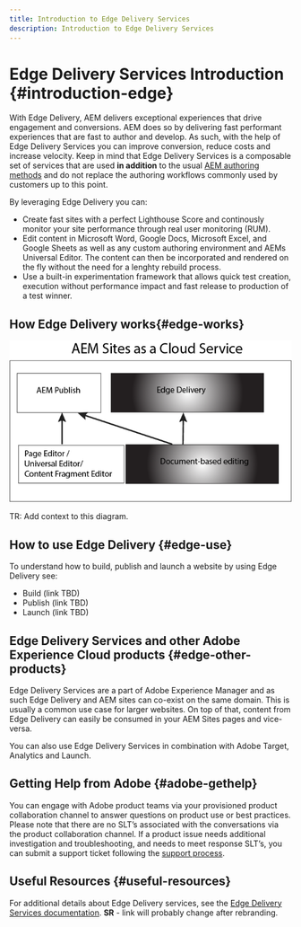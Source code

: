 ```yaml
---
title: Introduction to Edge Delivery Services
description: Introduction to Edge Delivery Services
---
```


# Edge Delivery Services Introduction {#introduction-edge}

With Edge Delivery, AEM delivers exceptional experiences that drive engagement and conversions. AEM does so by delivering fast performant experiences that are fast to author and develop. As such, with the help of Edge Delivery Services you can improve conversion, reduce costs and increase velocity. Keep in mind that Edge Delivery Services is a composable set of services that are used **in addition** to the usual [AEM authoring methods](https://experienceleague.adobe.com/docs/experience-manager-65/authoring/essentials/author.html) and do not replace the authoring workflows commonly used by customers up to this point.

By leveraging Edge Delivery you can:

* Create fast sites with a perfect Lighthouse Score and continously monitor your site performance through real user monitoring (RUM).
* Edit content in Microsoft Word, Google Docs, Microsoft Excel, and Google Sheets as well as any custom authoring environment and AEMs Universal Editor. The content can then be incorporated and rendered on the fly without the need for a lenghty rebuild process.
* Use a built-in experimentation framework that allows quick test creation, execution without performance impact and fast release to production of a test winner.

## How Edge Delivery works{#edge-works}

![Image](/help/assets/edge_delivery.png)

TR: Add context to this diagram.

## How to use Edge Delivery {#edge-use}

To understand how to build, publish and launch a website by using Edge Delivery see:

* Build (link TBD)
* Publish (link TBD)
* Launch (link TBD)

## Edge Delivery Services and other Adobe Experience Cloud products {#edge-other-products}

Edge Delivery Services are a part of Adobe Experience Manager and as such Edge Delivery and AEM sites can co-exist on the same domain. This is usually a common use case for larger websites. On top of that, content from Edge Delivery can easily be consumed in your AEM Sites pages and vice-versa.

You can also use Edge Delivery Services in combination with Adobe Target, Analytics and Launch.

## Getting Help from Adobe {#adobe-gethelp}

You can engage with Adobe product teams via your provisioned product collaboration channel to answer questions on product use or best practices. Please note that there are no SLT’s associated with the conversations via the product collaboration channel. If a product issue needs additional investigation and troubleshooting, and needs to meet response SLT’s, you can submit a support ticket following the [support process](https://experienceleague.adobe.com/?lang=en&support-tab=home#support).

## Useful Resources {#useful-resources}

For additional details about Edge Delivery services, see the [Edge Delivery Services documentation](https://www.hlx.live/docs/). **SR** - link will probably change after rebranding.
